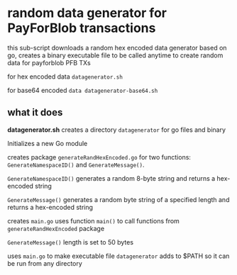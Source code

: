 # random data generator for PayForBlob transactions 
this sub-script downloads a random hex encoded data generator based on go, creates a binary executable file to be called anytime to create random data for payforblob PFB TXs

for hex encoded data `datagenerator.sh`

for base64 encoded `data datagenerator-base64.sh`


## what it does 

**datagenerator.sh**
creates a directory `datagenerator` for go files and binary

Initializes a new Go module 

creates package `generateRandHexEncoded.go` for two functions: `GenerateNamespaceID()` and `GenerateMessage()`. 

`GenerateNamespaceID()` generates a random 8-byte string and returns a hex-encoded string

`GenerateMessage()` generates a random byte string of a specified length and returns a hex-encoded string

creates `main.go` uses function `main()` to call functions from `generateRandHexEncoded` package

`GenerateMessage()` length is set to 50 bytes

uses `main.go` to make executable file `datagenerator` 
adds to $PATH so it can be run from any directory 
